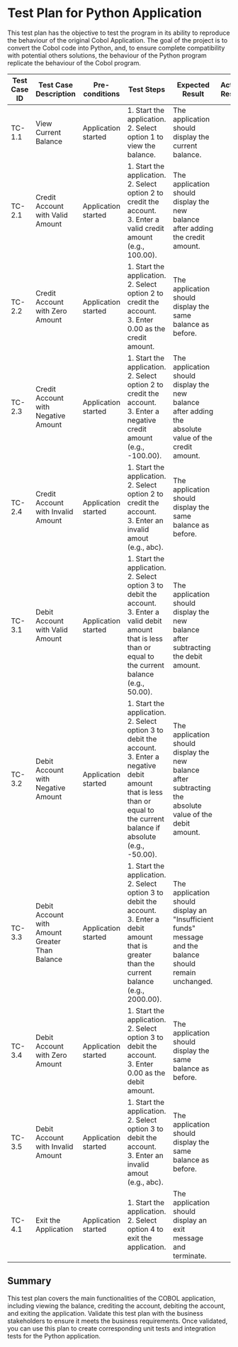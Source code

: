 # Test Plan for Python Application

This test plan has the objective to test the program in its ability to reproduce the behaviour of the original Cobol Application. The goal of the project is to convert the Cobol code into Python, and, to ensure complete compatibility with potential others solutions, the behaviour of the Python program replicate the behaviour of the Cobol program.

| Test Case ID | Test Case Description                          | Pre-conditions       | Test Steps                                                                 | Expected Result                                                                 | Actual Result | Status (Pass/Fail) | Comments |
|--------------|------------------------------------------------|----------------------|----------------------------------------------------------------------------|--------------------------------------------------------------------------------|----------------|--------------------|----------|
| TC-1.1       | View Current Balance                           | Application started  | 1. Start the application. <br> 2. Select option 1 to view the balance.     | The application should display the current balance.                            |                |                    |          |
| TC-2.1       | Credit Account with Valid Amount               | Application started  | 1. Start the application. <br> 2. Select option 2 to credit the account. <br> 3. Enter a valid credit amount (e.g., 100.00). | The application should display the new balance after adding the credit amount. |                |                    |          |
| TC-2.2       | Credit Account with Zero Amount                | Application started  | 1. Start the application. <br> 2. Select option 2 to credit the account. <br> 3. Enter 0.00 as the credit amount. | The application should display the same balance as before.                     |                |                    |          |
| TC-2.3       | Credit Account with Negative Amount            | Application started  | 1. Start the application. <br> 2. Select option 2 to credit the account. <br> 3. Enter a negative credit amount (e.g., -100.00). | The application should display the new balance after adding the absolute value of the credit amount. |                |                    |          |
| TC-2.4       | Credit Account with Invalid Amount             | Application started  | 1. Start the application. <br> 2. Select option 2 to credit the account. <br> 3. Enter an invalid amout (e.g., abc). | The application should display the same balance as before. |                |                    |          |
| TC-3.1       | Debit Account with Valid Amount                | Application started  | 1. Start the application. <br> 2. Select option 3 to debit the account. <br> 3. Enter a valid debit amount that is less than or equal to the current balance (e.g., 50.00). | The application should display the new balance after subtracting the debit amount. |                |                    |          |
| TC-3.2       | Debit Account with Negative Amount             | Application started  | 1. Start the application. <br> 2. Select option 3 to debit the account. <br> 3. Enter a negative debit amount that is less than or equal to the current balance if absolute (e.g., -50.00). | The application should display the new balance after subtracting the absolute value of the debit amount. |                |                    |          |
| TC-3.3       | Debit Account with Amount Greater Than Balance | Application started  | 1. Start the application. <br> 2. Select option 3 to debit the account. <br> 3. Enter a debit amount that is greater than the current balance (e.g., 2000.00). | The application should display an "Insufficient funds" message and the balance should remain unchanged. |                |                    |          |
| TC-3.4       | Debit Account with Zero Amount                 | Application started  | 1. Start the application. <br> 2. Select option 3 to debit the account. <br> 3. Enter 0.00 as the debit amount. | The application should display the same balance as before.                     |                |                    |          |
| TC-3.5       | Debit Account with Invalid Amount              | Application started  | 1. Start the application. <br> 2. Select option 3 to debit the account. <br> 3. Enter an invalid amout (e.g., abc). | The application should display the same balance as before.                     |                |                    |          |
| TC-4.1       | Exit the Application                           | Application started  | 1. Start the application. <br> 2. Select option 4 to exit the application. | The application should display an exit message and terminate.                  |                |                    |          |

## Summary

This test plan covers the main functionalities of the COBOL application, including viewing the balance, crediting the account, debiting the account, and exiting the application. Validate this test plan with the business stakeholders to ensure it meets the business requirements. Once validated, you can use this plan to create corresponding unit tests and integration tests for the Python application.
